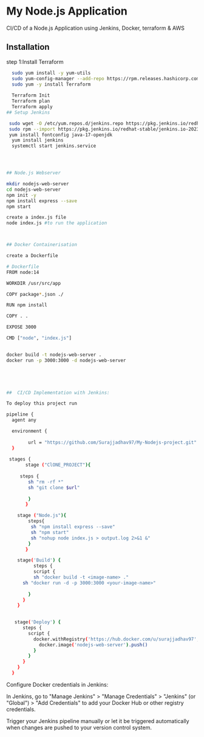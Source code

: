 
# My Node.js Application

CI/CD of a Node.js Application using Jenkins, Docker, terraform & AWS


## Installation
step 1:Install Terraform

```bash
  sudo yum install -y yum-utils
  sudo yum-config-manager --add-repo https://rpm.releases.hashicorp.com/AmazonLinux/hashicorp.repo
  sudo yum -y install Terraform
  
  Terraform Init 
  Terraform plan
  Terraform apply
## Setup Jenkins

 sudo wget -O /etc/yum.repos.d/jenkins.repo https://pkg.jenkins.io/redhat-stable/jenkins.repo
 sudo rpm --import https://pkg.jenkins.io/redhat-stable/jenkins.io-2023.key
 yum install fontconfig java-17-openjdk
  yum install jenkins
  systemctl start jenkins.service




## Node.js Webserver

mkdir nodejs-web-server
cd nodejs-web-server
npm init -y
npm install express --save
npm start

create a index.js file
node index.js #to run the application



## Docker Containerisation

create a Dockerfile

# Dockerfile
FROM node:14

WORKDIR /usr/src/app

COPY package*.json ./

RUN npm install

COPY . .

EXPOSE 3000

CMD ["node", "index.js"]
  

docker build -t nodejs-web-server .
docker run -p 3000:3000 -d nodejs-web-server





##  CI/CD Implementation with Jenkins:

To deploy this project run

pipeline {
  agent any

  environment {
						
		url = "https://github.com/Surajjadhav97/My-Nodejs-project.git"
  }
  
 stages {  
       stage ("ClONE_PROJECT"){
								
	 steps {
		sh "rm -rf *"
		sh "git clone $url"
							
		}
       }

    stage ("Node.js"){
	    steps{
		 sh "npm install express --save"
		 sh "npm start"
		 sh "nohup node index.js > output.log 2>&1 &" 
	    }
       }

    stage('Build') {
          steps {
          script {
          sh "docker build -t <image-name> ."
	  sh "docker run -d -p 3000:3000 <your-image-name>"
	  
        }
      }
    }

   
   stage('Deploy') {
      steps {
        script {
          docker.withRegistry('https://hub.docker.com/u/surajjadhav97', 'docker-credentials') {
            docker.image('nodejs-web-server').push()
          }
        }
      }
    }
  }


```
Configure Docker credentials in Jenkins:

In Jenkins, go to "Manage Jenkins" > "Manage Credentials" > "Jenkins" (or "Global") > "Add Credentials" to add your Docker Hub or other registry credentials.

Trigger your Jenkins pipeline manually or let it be triggered automatically when changes are pushed to your version control system.
